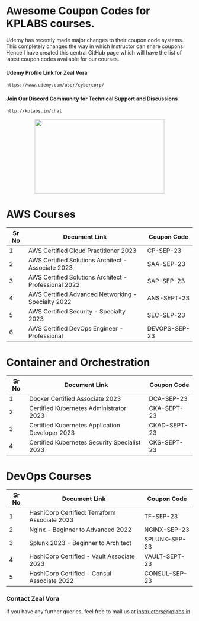 # Awesome Coupon Codes for KPLABS courses.

Udemy has recently made major changes to their coupon code systems. This completely changes the way in which Instructor can share coupons. Hence I have created this central GitHub page which will have the list of latest coupon codes available for our courses.

#### Udemy Profile Link for Zeal Vora

```sh
https://www.udemy.com/user/cybercorp/
```
#### Join Our Discord Community for Technical Support and Discussions

```sh
http://kplabs.in/chat
```
<p align="center">
  <img width="350" height="200" src="https://i.ibb.co/b3jFkkk/discord-terraform.png">
</p>

# AWS Courses 

| Sr No | Document Link | Coupon Code |
| ------ | ------ | ------ |
| 1 |AWS Certified Cloud Practitioner 2023 | CP-SEP-23 | 
| 2 |AWS Certified Solutions Architect - Associate  2023| SAA-SEP-23 |
| 3 |AWS Certified Solutions Architect - Professional 2022 | SAP-SEP-23 |
| 4 |AWS Certified Advanced Networking - Specialty 2022 | ANS-SEPT-23 |
| 5 |AWS Certified Security - Specialty 2023 | SEC-SEP-23 |
| 6 |AWS Certified DevOps Engineer - Professional | DEVOPS-SEP-23 |

# Container and Orchestration

| Sr No | Document Link | Coupon Code |
| ------ | ------ | ------ |
| 1 | Docker Certified Associate 2023 | DCA-SEP-23 | 
| 2 | Certified Kubernetes Administrator 2023 | CKA-SEPT-23 | 
| 3 | Certified Kubernetes Application Developer 2023 | CKAD-SEPT-23 | 
| 4 | Certified Kubernetes Security Specialist 2023 | CKS-SEPT-23 | 

# DevOps Courses

| Sr No | Document Link | Coupon Code |
| ------ | ------ | ------ |
| 1 | HashiCorp Certified: Terraform Associate 2023 | TF-SEP-23 | 
| 2 | Nginx - Beginner to Advanced 2022 | NGINX-SEP-23 | 
| 3 | Splunk 2023 - Beginner to Architect | SPLUNK-SEP-23 | 
| 4 | HashiCorp Certified - Vault Associate 2023 | VAULT-SEPT-23 | 
| 5 | HashiCorp Certified - Consul Associate 2022 | CONSUL-SEP-23	 | 




### Contact Zeal Vora
If you have any further queries, feel free to mail us at instructors@kplabs.in
